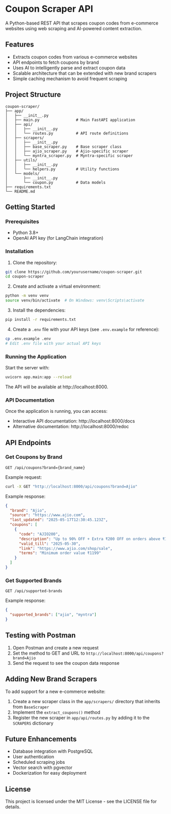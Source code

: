 # Coupon Scraper API

A Python-based REST API that scrapes coupon codes from e-commerce websites using web scraping and AI-powered content extraction.

## Features

- Extracts coupon codes from various e-commerce websites
- API endpoints to fetch coupons by brand
- Uses AI to intelligently parse and extract coupon data
- Scalable architecture that can be extended with new brand scrapers
- Simple caching mechanism to avoid frequent scraping

## Project Structure

```
coupon-scraper/
├── app/
│   ├── __init__.py
│   ├── main.py                # Main FastAPI application
│   ├── api/
│   │   ├── __init__.py
│   │   └── routes.py          # API route definitions
│   ├── scrapers/
│   │   ├── __init__.py
│   │   ├── base_scraper.py    # Base scraper class
│   │   ├── ajio_scraper.py    # Ajio-specific scraper
│   │   └── myntra_scraper.py  # Myntra-specific scraper
│   ├── utils/
│   │   ├── __init__.py
│   │   └── helpers.py         # Utility functions
│   └── models/
│       ├── __init__.py
│       └── coupon.py          # Data models
├── requirements.txt
└── README.md
```

## Getting Started

### Prerequisites

- Python 3.8+
- OpenAI API key (for LangChain integration)

### Installation

1. Clone the repository:
```bash
git clone https://github.com/yourusername/coupon-scraper.git
cd coupon-scraper
```

2. Create and activate a virtual environment:
```bash
python -m venv venv
source venv/bin/activate  # On Windows: venv\Scripts\activate
```

3. Install the dependencies:
```bash
pip install -r requirements.txt
```

4. Create a `.env` file with your API keys (see `.env.example` for reference):
```bash
cp .env.example .env
# Edit .env file with your actual API keys
```

### Running the Application

Start the server with:
```bash
uvicorn app.main:app --reload
```

The API will be available at http://localhost:8000.

### API Documentation

Once the application is running, you can access:
- Interactive API documentation: http://localhost:8000/docs
- Alternative documentation: http://localhost:8000/redoc

## API Endpoints

### Get Coupons by Brand

```
GET /api/coupons?brand={brand_name}
```

Example request:
```bash
curl -X GET "http://localhost:8000/api/coupons?brand=Ajio"
```

Example response:
```json
{
  "brand": "Ajio",
  "source": "https://www.ajio.com",
  "last_updated": "2025-05-17T12:30:45.123Z",
  "coupons": [
    {
      "code": "AJIO200",
      "description": "Up to 90% OFF + Extra ₹200 OFF on orders above ₹1199",
      "valid_till": "2025-05-30",
      "link": "https://www.ajio.com/shop/sale",
      "terms": "Minimum order value ₹1199"
    }
  ]
}
```

### Get Supported Brands

```
GET /api/supported-brands
```

Example response:
```json
{
  "supported_brands": ["ajio", "myntra"]
}
```

## Testing with Postman

1. Open Postman and create a new request
2. Set the method to GET and URL to `http://localhost:8000/api/coupons?brand=Ajio`
3. Send the request to see the coupon data response

## Adding New Brand Scrapers

To add support for a new e-commerce website:

1. Create a new scraper class in the `app/scrapers/` directory that inherits from `BaseScraper`
2. Implement the `extract_coupons()` method
3. Register the new scraper in `app/api/routes.py` by adding it to the `SCRAPERS` dictionary

## Future Enhancements

- Database integration with PostgreSQL
- User authentication
- Scheduled scraping jobs
- Vector search with pgvector
- Dockerization for easy deployment

## License

This project is licensed under the MIT License - see the LICENSE file for details.